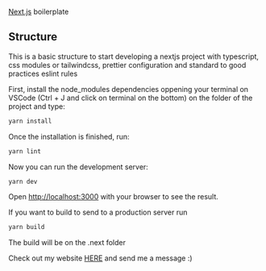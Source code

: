 [Next.js](https://nextjs.org/) boilerplate

## Structure

This is a basic structure to start developing a nextjs project with typescript, css modules or tailwindcss, prettier configuration and standard to good practices eslint rules

First, install the node_modules dependencies oppening your terminal on VSCode (Ctrl + J and click on terminal on the bottom) on the folder of the project and type:

```bash
yarn install
```

Once the installation is finished, run:

```bash
yarn lint
```

Now you can run the development server:

```bash
yarn dev
```

Open [http://localhost:3000](http://localhost:3000) with your browser to see the result.

If you want to build to send to a production server run

```bash
yarn build
```

The build will be on the .next folder

Check out my website [HERE](https://www.giovany.com.br) and send me a message :)
